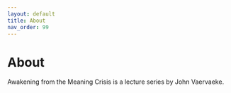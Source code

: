```yaml
---
layout: default
title: About
nav_order: 99
---
```


# About

Awakening from the Meaning Crisis is a lecture series by John Vaervaeke.


